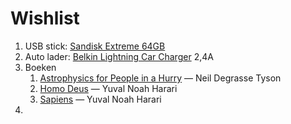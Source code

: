 # Wishlist

<!-- 1. [Dishonored 2 - Limited Edition - PC]() -->
1. USB stick: [Sandisk Extreme 64GB](https://www.bol.com/nl/p/sandisk-usb-extreme-go-64gb-200mb-s-usb-3-1/9200000074050416/?suggestionType=typedsearch)
1. Auto lader: [Belkin Lightning Car Charger](https://www.bol.com/nl/p/belkin-autolader-met-apple-lightning-naar-usb-kabel-1-2m-2-4a-zwart/9200000019680550/?suggestionType=typedsearch) 2,4A
1. Boeken
    1. [Astrophysics for People in a Hurry](https://www.bol.com/nl/p/astrophysics-for-people-in-a-hurry/9200000066200444/) — Neil Degrasse Tyson
    1. [Homo Deus](https://www.bol.com/nl/p/homo-deus/9200000065120485/) — Yuval Noah Harari
    1. [Sapiens](https://www.bol.com/nl/p/sapiens/9200000033418652/) — Yuval Noah Harari
1. 